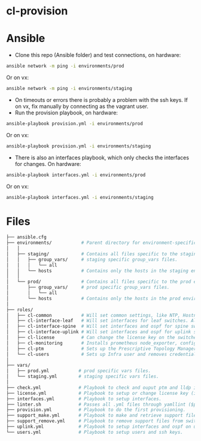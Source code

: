 # cl-provision

# Ansible
- Clone this repo (Ansible folder) and test connections, on hardware:
```bash
ansible network -m ping -i environments/prod
```
Or on vx:
```bash
ansible network -m ping -i environments/staging
```
- On timeouts or errors there is probably a problem with the ssh keys. If on vx, fix manually by connecting as the vagrant user.
- Run the provision playbook, on hardware:
```bash
ansible-playbook provision.yml -i environments/prod
```
Or on vx:
```bash
ansible-playbook provision.yml -i environments/staging
```
- There is also an interfaces playbook, which only checks the interfaces for changes. On hardware:
```bash
ansible-playbook interfaces.yml -i environments/prod
```
Or on vx:
```bash
ansible-playbook interfaces.yml -i environments/staging
```

# Files
```bash
├── ansible.cfg
├── environments/           # Parent directory for environment-specific directories.
│   │
│   ├── staging/            # Contains all files specific to the staging (cumulus vx) environment.
│   │   ├── group_vars/     # staging specific group_vars files.
│   │   │   └── all
│   │   └── hosts           # Contains only the hosts in the staging environment.
│   │
│   └── prod/               # Contains all files specific to the prod environment.
│       ├── group_vars/     # prod specific group_vars files.
│       │   └── all
│       └── hosts           # Contains only the hosts in the prod environment.
│   
├── roles/
│   ├── cl-common           # Will set common settings, like NTP, Hostname, Timezone, MOTD, hostfile
│   ├── cl-interface-leaf   # Will set interfaces for leaf switches. Also PoE is enabled needed ports.
│   ├── cl-interface-spine  # Will set interfaces and ospf for spine switches.
│   ├── cl-interface-uplink # Will set interfaces and ospf for uplink switches (staging).
│   ├── cl-license          # Can change the license key on the switches (initial setup is done by ZTP).
│   ├── cl-monitoring       # Installs prometheus node_exporter, configures remote syslog and snmp daemon.
│   ├── cl-ptm              # Sets up the Prescriptive Topology Manager with a correct .dot file
│   └── cl-users            # Sets up Infra user and removes credentials from cumulus user.
│
├── vars/
│   ├── prod.yml           # prod specific vars files.
│   └── staging.yml        # staging specific vars files.
│
├── check.yml              # Playbook to check and ouput ptm and lldp information.
├── license.yml            # Playbook to setup or change license key (initial setup is done by ZTP).
├── interfaces.yml         # Playbook to setup interfaces.
├── linter.sh              # Passes all .yml files through yamllint ($pip install yamllint).
├── provision.yml          # Playbook to do the first provisioning.
├── support_make.yml       # Playbook to make and retrieve support files for troubleshooting.
├── support_remove.yml     # Playbook to remove support files from switches.
├── uplink.yml             # Playbook to setup interfaces and ospf on uplink switches (staging).
└── users.yml              # Playbook to setup users and ssh keys.
```
